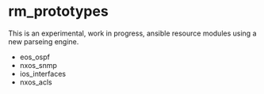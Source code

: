 # rm_prototypes

This is an experimental, work in progress, ansible resource modules using a new parseing engine.

- eos_ospf
- nxos_snmp
- ios_interfaces
- nxos_acls

